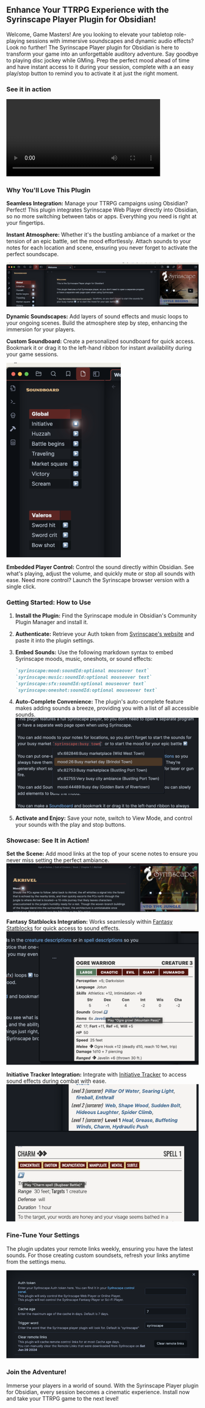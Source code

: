 ## **Enhance Your TTRPG Experience with the Syrinscape Player Plugin for Obsidian!**

Welcome, Game Masters! Are you looking to elevate your tabletop role-playing sessions with immersive soundscapes and dynamic audio effects? Look no further! The Syrinscape Player plugin for Obsidian is here to transform your game into an unforgettable auditory adventure. Say goodbye to playing disc jockey while GMing. Prep the perfect mood ahead of time and have instant access to it during your session, complete with a an easy play/stop button to remind you to activate it at just the right moment.

### See it in action

<video width="80%" controls>
  <source src="doc/demo.gif" type="video/mp4">
  Your browser does not support the video tag.
</video>

### **Why You'll Love This Plugin**

**Seamless Integration:** Manage your TTRPG campaigns using Obsidian? Perfect! This plugin integrates Syrinscape Web Player directly into Obsidian, so no more switching between tabs or apps. Everything you need is right at your fingertips.

**Instant Atmosphere:** Whether it's the bustling ambiance of a market or the tension of an epic battle, set the mood effortlessly. Attach sounds to your notes for each location and scene, ensuring you never forget to activate the perfect soundscape.

![Location mood](doc/mood.png)

**Dynamic Soundscapes:** Add layers of sound effects and music loops to your ongoing scenes. Build the atmosphere step by step, enhancing the immersion for your players.

**Custom Soundboard:** Create a personalized soundboard for quick access. Bookmark it or drag it to the left-hand ribbon for instant availability during your game sessions.

![Soundboard](doc/Soundboard.png)

**Embedded Player Control:** Control the sound directly within Obsidian. See what's playing, adjust the volume, and quickly mute or stop all sounds with ease. Need more control? Launch the Syrinscape browser version with a single click.

### **Getting Started: How to Use**

1. **Install the Plugin:** Find the Syrinscape module in Obsidian's Community Plugin Manager and install it.
2. **Authenticate:** Retrieve your Auth token from [Syrinscape's website](https://syrinscape.com/online/cp/) and paste it into the plugin settings.
3. **Embed Sounds:** Use the following markdown syntax to embed Syrinscape moods, music, oneshots, or sound effects:
    ```markdown
    `syrinscape:mood:soundId:optional mouseover text`
    `syrinscape:music:soundId:optional mouseover text`
    `syrinscape:sfx:soundId:optional mouseover text`
    `syrinscape:oneshot:soundId:optional mouseover text`
    ```
4. **Auto-Complete Convenience:** The plugin's auto-complete feature makes adding sounds a breeze, providing you with a list of all accessible sounds.
    ![Autocompletion](doc/autocomplete.png)

5. **Activate and Enjoy:** Save your note, switch to View Mode, and control your sounds with the play and stop buttons.

### **Showcase: See It in Action!**

**Set the Scene:** Add mood links at the top of your scene notes to ensure you never miss setting the perfect ambiance.
![Scene mood](doc/location_mood.png)

**Fantasy Statblocks Integration:** Works seamlessly within [Fantasy Statblocks](https://github.com/javalent/fantasy-statblocks) for quick access to sound effects.
![Fantasy Statblocks integration](doc/fantasy_statblock.png)

**Initiative Tracker Integration:** Integrate with [Initiative Tracker](https://github.com/javalent/initiative-tracker) to access sound effects during combat with ease.
![Initiative Tracker integration](doc/initiative_tracker.png)

### **Fine-Tune Your Settings**

The plugin updates your remote links weekly, ensuring you have the latest sounds. For those creating custom soundsets, refresh your links anytime from the settings menu.

![Settings](doc/Settings.png)

### **Join the Adventure!**

Immerse your players in a world of sound. With the Syrinscape Player plugin for Obsidian, every session becomes a cinematic experience. Install now and take your TTRPG game to the next level!
